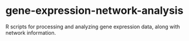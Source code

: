 # gene-expression-network-analysis
 R scripts for processing and analyzing gene expression data, along with network information.
